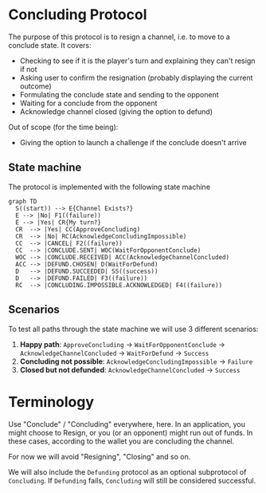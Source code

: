 # Concluding Protocol

The purpose of this protocol is to resign a channel, i.e. to move to a conclude state.
It covers:

- Checking to see if it is the player's turn and explaining they can't resign if not
- Asking user to confirm the resignation (probably displaying the current outcome)
- Formulating the conclude state and sending to the opponent
- Waiting for a conclude from the opponent
- Acknowledge channel closed (giving the option to defund)

Out of scope (for the time being):

- Giving the option to launch a challenge if the conclude doesn't arrive

## State machine

The protocol is implemented with the following state machine

```mermaid
graph TD
  S((start)) --> E{Channel Exists?}
  E --> |No| F1((failure))
  E --> |Yes| CR{My turn?}
  CR  --> |Yes| CC(ApproveConcluding)
  CR  --> |No| RC(AcknowledgeConcludingImpossible)
  CC  --> |CANCEL| F2((failure))
  CC  --> |CONCLUDE.SENT| WOC(WaitForOpponentConclude)
  WOC --> |CONCLUDE.RECEIVED| ACC(AcknowledgeChannelConcluded)
  ACC --> |DEFUND.CHOSEN| D(WaitForDefund)
  D   --> |DEFUND.SUCCEEDED| SS((success))
  D   --> |DEFUND.FAILED| F3((failure))
  RC  --> |CONCLUDING.IMPOSSIBLE.ACKNOWLEDGED| F4((failure))
```

## Scenarios

To test all paths through the state machine we will use 3 different scenarios:

1. **Happy path**: `ApproveConcluding` -> `WaitForOpponentConclude` -> `AcknowledgeChannelConcluded` -> `WaitForDefund` -> `Success`
2. **Concluding not possible**: `AcknowledgeConcludingImpossible` -> `Failure`
3. **Closed but not defunded**: `AcknowledgeChannelConcluded` -> `Success`

# Terminology
Use "Conclude" / "Concluding" everywhere, here. In an application, you might choose to Resign, or you (or an opponent) might run out of funds. In these cases, according to the wallet you are concluding the channel. 

For now we will avoid "Resigning", "Closing" and so on. 

We will also include the `Defunding` protocol as an optional subprotocol of `Concluding`. If `Defunding` fails, `Concluding` will still be considered successful. 

